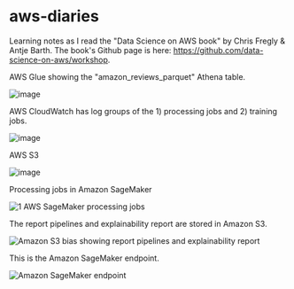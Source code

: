 # aws-diaries

Learning notes as I read the "Data Science on AWS book" by Chris Fregly & Antje Barth. The book's Github page is here: https://github.com/data-science-on-aws/workshop. 

AWS Glue showing the "amazon_reviews_parquet" Athena table.

![image](https://user-images.githubusercontent.com/51873343/140603401-8bf9d052-8b26-4dad-8182-c6c6c26154c8.png)

AWS CloudWatch has log groups of the 1) processing jobs and 2) training jobs.

![image](https://user-images.githubusercontent.com/51873343/140602924-b34e0648-0033-4d82-a2ba-115bb06fabde.png)

AWS S3

![image](https://user-images.githubusercontent.com/51873343/140603220-83304527-ce43-4e0b-9632-999423600845.png)

Processing jobs in Amazon SageMaker

![1 AWS SageMaker processing jobs](https://user-images.githubusercontent.com/51873343/142864525-3f1d87ff-091b-4925-b5b0-55f9d4993ab5.png)

The report pipelines and explainability report are stored in Amazon S3.

![Amazon S3 bias showing report pipelines and explainability report](https://user-images.githubusercontent.com/51873343/142864789-a1867583-9fc3-4a39-97f6-eb00956cb0e4.png)

This is the Amazon SageMaker endpoint.

![Amazon SageMaker endpoint](https://user-images.githubusercontent.com/51873343/142864862-6bb25957-d04d-4b55-9e48-5ee49da75c94.png)
